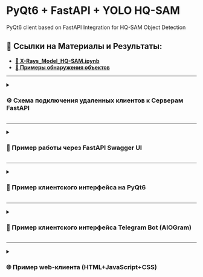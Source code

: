 # PyQt6 + FastAPI + YOLO HQ-SAM
PyQt6 client based on FastAPI Integration for HQ-SAM Object Detection

## 💾 Ссылки на Материалы и Результаты:
- **[💎 X-Rays_Model_HQ-SAM.ipynb](https://colab.research.google.com/drive/10J1WX5zXMXHki_PL_JfKqq0KZKFJJnCp?usp=sharing)**
- **[💾 Примеры обнаружения объектов](https://github.com/alecseiterr/screening_system/blob/main/Dmitry_Panfilov/images/README.md)**

---

<details>
<summary><h3>⚙️ Схема подключения удаленных клиентов к Серверам FastAPI</h3></summary>
<p align="center">
<img src="https://raw.githubusercontent.com/DmPanf/PyQt6_FastAPI_HQ-SAM/main/images/schema.jpg" width="95%" />
</p>
</details>

---

<details>
<summary><h3>💠 Пример работы через FastAPI Swagger UI</h3></summary>
<p align="center">
<img src="https://raw.githubusercontent.com/DmPanf/PyQt6_FastAPI_HQ-SAM/main/images/swagger-01.jpg" width="90%" />
</p>
</details>

---

<details>
<summary><h3>💾 Пример клиентского интерфейса на PyQt6</h3></summary>
<p align="center">
<img src="https://raw.githubusercontent.com/DmPanf/PyQt6_FastAPI_HQ-SAM/main/images/qt1.jpg" width="30%" />
<img src="https://raw.githubusercontent.com/DmPanf/PyQt6_FastAPI_HQ-SAM/main/images/qt2.jpg" width="30%" />
<img src="https://raw.githubusercontent.com/DmPanf/PyQt6_FastAPI_HQ-SAM/main/images/qt3.jpg" width="30%" />
  <br>
<img src="https://raw.githubusercontent.com/DmPanf/PyQt6_FastAPI_HQ-SAM/main/images/qt4.jpg" width="30%" />
<img src="https://raw.githubusercontent.com/DmPanf/PyQt6_FastAPI_HQ-SAM/main/images/qt5.jpg" width="30%" />
<img src="https://raw.githubusercontent.com/DmPanf/PyQt6_FastAPI_HQ-SAM/main/images/qt6.jpg" width="30%" />
</p>
</details>

---

<details>
<summary><h3>💎 Пример клиентского интерфейса Telegram Bot (AIOGram)</h3></summary>
<p align="center">
<img src="https://raw.githubusercontent.com/DmPanf/PyQt6_FastAPI_HQ-SAM/main/images/bot1.jpg" width="48%" />
<img src="https://raw.githubusercontent.com/DmPanf/PyQt6_FastAPI_HQ-SAM/main/images/bot2.jpg" width="48%" />
  <br>
<img src="https://raw.githubusercontent.com/DmPanf/PyQt6_FastAPI_HQ-SAM/main/images/bot3.jpg" width="48%" />
<img src="https://raw.githubusercontent.com/DmPanf/PyQt6_FastAPI_HQ-SAM/main/images/bot4.jpg" width="48%" />
</p>
</details>

---

<details>
<summary><h3>🌐 Пример web-клиента (HTML+JavaScript+CSS)</h3></summary>
<p align="center">
<img src="https://raw.githubusercontent.com/DmPanf/PyQt6_FastAPI_HQ-SAM/main/images/web-client-01.jpg" width="90%" />
</p>
</details>
